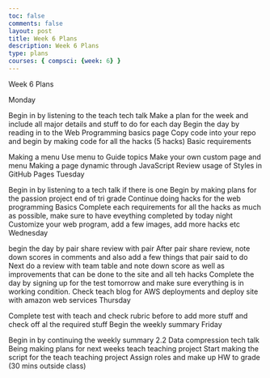 ```yaml
---
toc: false
comments: false
layout: post
title: Week 6 Plans 
description: Week 6 Plans
type: plans 
courses: { compsci: {week: 6} }
---
```


Week 6 Plans

Monday

 Begin in by listening to the teach tech talk
 Make a plan for the week and include all major details and stuff to do for each day
 Begin the day by reading in to the Web Programming basics page
 Copy code into your repo and begin by making code for all the hacks (5 hacks)
Basic requirements

Making a menu
Use menu to Guide topics
Make your own custom page and menu
Making a page dynamic through JavaScript
Review usage of Styles in GitHub Pages
Tuesday

 Begin in by listening to a tech talk if there is one
 Begin by making plans for the passion project end of tri grade
 Continue doing hacks for the web programming Basics
 Complete each requirements for all the hacks as much as possible, make sure to have eveything completed by today night
 Customize your web program, add a few images, add more hacks etc
Wednesday

 begin the day by pair share review with pair
 After pair share review, note down scores in comments and also add a few things that pair said to do
 Next do a review with team table and note down score as well as improvements that can be done to the site and all teh hacks
 Complete the day by signing up for the test tomorrow and make sure everything is in working condition.
 Check teach blog for AWS deployments and deploy site with amazon web services
Thursday

 Complete test with teach and check rubric before to add more stuff and check off al the required stuff
 Begin the weekly summary
Friday

 Begin in by continuing the weekly summary
 2.2 Data compression tech talk
 Being making plans for next weeks teach teaching project
 Start making the script for the teach teaching project
 Assign roles and make up HW to grade (30 mins outside class)